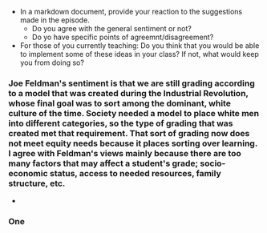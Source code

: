 
  * In a markdown document, provide your reaction to the suggestions made in the episode.
    - Do you agree with the general sentiment or not?
    - Do yo have specific points of agreemnt/disagreement?
  * For those of you currently teaching: Do you think that you would be able to implement some of these ideas in your class? If not, what would keep you from doing so?         
### Joe Feldman's sentiment is that we are still grading according to a model that was created during the Industrial Revolution, whose final goal was to sort among the dominant, white culture of the time. Society needed a model to place white men into different categories, so the type of grading that was created met that requirement. That sort of grading now does not meet equity needs because it places sorting over learning. I agree with Feldman's views mainly because there are too many factors that may affect a student's grade; socio-economic status, access to needed resources, family structure, etc. 
-
### One 
